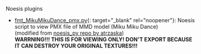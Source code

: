 Noesis plugins

- [fmt_MikuMikuDance_pmx.py](https://github.com/johnwithlenon/noesis_plugins/blob/main/plugins/python/fmt_MikuMikuDance_pmx.py){: target="_blank" rel="noopener"}: Noesis script to view PMX file of MMD model (Miku Miku Dance)<br>
(modified from <a href="https://github.com/atrzaska/noesis_py/blob/master/lib/plugins/fmt_MikuMikuDance_pmx.py" target="_blank">noesis_py repo by atrzaska</a>)<br>
**WARRNING!!! THIS IS FOR VIEWING ONLY! DON'T EXPORT BECAUSE IT CAN DESTROY YOUR ORIGINAL TEXTURES!!!**
